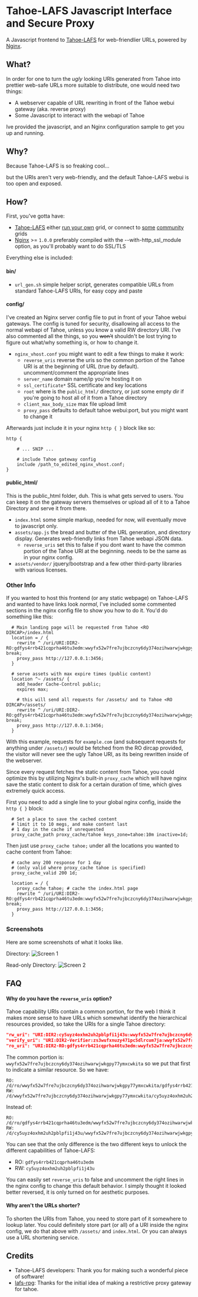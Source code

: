 # Tahoe-LAFS Javascript Interface and Secure Proxy

A Javascript frontend to [Tahoe-LAFS](https://tahoe-lafs.org/) for web-friendlier URLs, powered by [Nginx](http://nginx.org/).


## What?

In order for one to turn the *ugly* looking URIs generated from Tahoe into prettier web-safe URLs more suitable
to distribute, one would need two things:

* A webserver capable of URL rewriting in front of the Tahoe webui gateway (aka. reverse proxy)
* Some Javascript to interact with the webapi of Tahoe

Ive provided the javascript, and an Nginx configuration sample to get you up and running.


## Why?

Because Tahoe-LAFS is so freaking cool...

but the URIs aren't very web-friendly, and the default Tahoe-LAFS webui is too open and exposed.


## How?

First, you've gotta have:

* [Tahoe-LAFS](https://tahoe-lafs.org/trac/tahoe-lafs/wiki/Installation) either [run your own](https://tahoe-lafs.org/trac/tahoe-lafs/browser/trunk/docs/quickstart.rst)
grid, or connect to [some](https://tahoe-lafs.org/trac/tahoe-lafs/wiki/TestGrid) [community](http://www.bigpig.org/) grids
* [Nginx](http://nginx.org/en/download.html) >= `1.0.0` preferably compiled with the --with-http_ssl_module option, as you'll probably want to do SSL/TLS

Everything else is included:

#### bin/

* `url_gen.sh` simple helper script, generates compatible URLs from standard Tahoe-LAFS URIs, for easy copy and paste

#### config/

I've created an Nginx server config file to put in front of your Tahoe webui gateways.
The config is tuned for security, disallowing all access to the normal webapi of
Tahoe, unless you know a valid RW directory URI. I've also commented all the things, so you ~~won't~~ shouldn't be lost
trying to figure out what/why something is, or how to change it.

* `nginx_vhost.conf` you might want to edit a few things to make it work:
  * `reverse_uris` reverse the uris so the common portion of the Tahoe URI is at the beginning of URL (true by default). uncomment/comment the appropriate lines
  * `server_name` domain name/ip you're hosting it on
  * `ssl_certificate*` SSL certificate and key locations
  * `root` where is the `public_html/` directory, or just some empty dir if you're going to host all of it from a Tahoe directory
  * `client_max_body_size` max file upload limit
  * `proxy_pass` defaults to default tahoe webui:port, but you might want to change it

Afterwards just include it in your nginx `http { }` block like so:
```nginx
http {

    # ... SNIP ...

    # include Tahoe gateway config
    include /path_to_edited_nginx_vhost.conf;
}
```

#### public_html/

This is the public_html folder, duh. This is what gets served to users. You can keep it on
the gateway servers themselves or upload all of it to a Tahoe Directory and serve it from there.

* `index.html` some simple markup, needed for now, will eventually move to javascript only.
* `assets/app.js` the bread and butter of the URL generation, and directory display. Generates web-friendly links from Tahoe webapi JSON data.
  * `reverse_uris` set this to false if you dont want to have the common portion of the Tahoe URI at the beginning.
needs to be the same as in your nginx config.
* `assets/vendor/` jquery/bootstrap and a few other third-party libraries with various licenses.


### Other Info

If you wanted to host this frontend (or any static webpage) on Tahoe-LAFS and wanted to have links look *normal*, I've included some commented
sections in the nginx config file to show you how to do it. You'd do something like this:

```nginx
  # Main landing page will be requested from Tahoe <RO DIRCAP>/index.html
  location = / {
    rewrite ^ /uri/URI:DIR2-RO:gdfys4rrb421cqprha46tu3edm:wwyfx52w7fre7ujbczcny6dy374ozihwarwjwkgpy77ymxcwkita/index.html break;
    proxy_pass http://127.0.0.1:3456;
  }

  # serve assets with max expire times (public content)
  location ^~ /assets/ {
    add_header Cache-Control public;
    expires max;

    # this will send all requests for /assets/ and to Tahoe <RO DIRCAP>/assets/
    rewrite ^ /uri/URI:DIR2-RO:gdfys4rrb421cqprha46tu3edm:wwyfx52w7fre7ujbczcny6dy374ozihwarwjwkgpy77ymxcwkita$uri break;
    proxy_pass http://127.0.0.1:3456;
  }
```

With this example, requests for `example.com` (and subsequent requests for anything under `/assets/`) would be fetched
from the RO dircap provided, the visitor will never see the ugly Tahoe URI, as its being rewritten inside of the webserver.

Since every request fetches the static content from Tahoe, you could optimize this by utilizing Nginx's built-in `proxy_cache`
which will have nginx save the static content to disk for a certain duration of time, which gives extremely quick access.

First you need to add a single line to your global nginx config, inside the `http { }` block:
```nginx
  # Set a place to save the cached content
  # limit it to 10 megs, and make content last
  # 1 day in the cache if unrequested
  proxy_cache_path proxy_cache/tahoe keys_zone=tahoe:10m inactive=1d;
```

Then just use `proxy_cache tahoe;` under all the locations you wanted to cache content from Tahoe:

```nginx
  # cache any 200 response for 1 day
  # (only valid where proxy_cache tahoe is specified)
  proxy_cache_valid 200 1d;

  location = / {
    proxy_cache tahoe; # cache the index.html page
    rewrite ^ /uri/URI:DIR2-RO:gdfys4rrb421cqprha46tu3edm:wwyfx52w7fre7ujbczcny6dy374ozihwarwjwkgpy77ymxcwkita/index.html break;
    proxy_pass http://127.0.0.1:3456;
  }
```

### Screenshots

Here are some screenshots of what it looks like.

Directory:
![Screen 1](https://raw.github.com/kmullin/tahoe-lafs-jisp/master/misc/screenshot_1.png)

Read-only Directory:
![Screen 2](https://raw.github.com/kmullin/tahoe-lafs-jisp/master/misc/screenshot_2.png)



## FAQ

#### Why do you have the `reverse_uris` option?

Tahoe capability URIs contain a common portion, for the web I think it makes more sense to have URLs which somewhat identify
the hierarchical resources provided, so take the URIs for a single Tahoe directory:

```json
"rw_uri": "URI:DIR2:cy5uyz4oxhm2uh2pblpfi1j43u:wwyfx52w7fre7ujbczcny6dy374ozihwarwjwkgpy77ymxcwkita",
"verify_uri": "URI:DIR2-Verifier:zs3wufxnuzy471pc5dlrcum7ja:wwyfx52w7fre7ujbczcny6dy374ozihwarwjwkgpy77ymxcwkita",
"ro_uri": "URI:DIR2-RO:gdfys4rrb421cqprha46tu3edm:wwyfx52w7fre7ujbczcny6dy374ozihwarwjwkgpy77ymxcwkita"
```

The common portion is: `wwyfx52w7fre7ujbczcny6dy374ozihwarwjwkgpy77ymxcwkita` so we put that first to indicate a similar resource.
So we have:

```
RO: /d/ro/wwyfx52w7fre7ujbczcny6dy374ozihwarwjwkgpy77ymxcwkita/gdfys4rrb421cqprha46tu3edm/
RW:    /d/wwyfx52w7fre7ujbczcny6dy374ozihwarwjwkgpy77ymxcwkita/cy5uyz4oxhm2uh2pblpfi1j43u/
```

Instead of:

```
RO: /d/ro/gdfys4rrb421cqprha46tu3edm/wwyfx52w7fre7ujbczcny6dy374ozihwarwjwkgpy77ymxcwkita/
RW:    /d/cy5uyz4oxhm2uh2pblpfi1j43u/wwyfx52w7fre7ujbczcny6dy374ozihwarwjwkgpy77ymxcwkita/
```

You can see that the only difference is the two different keys to unlock the different capabilities of Tahoe-LAFS:

* RO: `gdfys4rrb421cqprha46tu3edm`
* RW: `cy5uyz4oxhm2uh2pblpfi1j43u`

You can easily set `reverse_uris` to false and uncomment the right lines in the nginx config to change this default behavior. I
simply thought it looked better reversed, it is only turned on for aesthetic purposes.

#### Why aren't the URLs shorter?

To shorten the URIs from Tahoe, you need to store part of it somewhere to lookup later.
You could definitely store part (or all) of a URI inside the nginx config, we do that
above with `/assets/` and `index.html`. Or you can always use a URL shortening service.


## Credits

* Tahoe-LAFS developers: Thank you for making such a wonderful piece of software!
* [lafs-rpg](https://bitbucket.org/nejucomo/lafs-rpg): Thanks for the initial idea of making a restrictive proxy gateway for tahoe.
